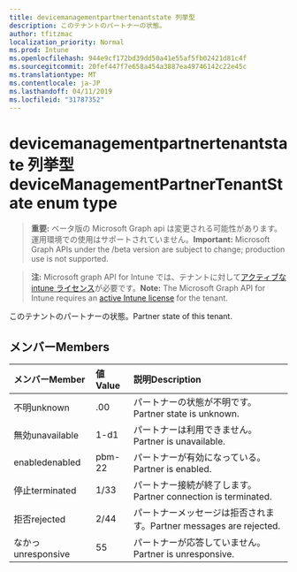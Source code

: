 ```yaml
---
title: devicemanagementpartnertenantstate 列挙型
description: このテナントのパートナーの状態。
author: tfitzmac
localization_priority: Normal
ms.prod: Intune
ms.openlocfilehash: 944e9cf172bd39dd50a41e55af5fb02421d81c4f
ms.sourcegitcommit: 20fef447f7e658a454a3887ea49746142c22e45c
ms.translationtype: MT
ms.contentlocale: ja-JP
ms.lasthandoff: 04/11/2019
ms.locfileid: "31787352"
---
```

# <a name="devicemanagementpartnertenantstate-enum-type"></a><span data-ttu-id="1185d-103">devicemanagementpartnertenantstate 列挙型</span><span class="sxs-lookup"><span data-stu-id="1185d-103">deviceManagementPartnerTenantState enum type</span></span>

> <span data-ttu-id="1185d-104">**重要:** ベータ版の Microsoft Graph api は変更される可能性があります。運用環境での使用はサポートされていません。</span><span class="sxs-lookup"><span data-stu-id="1185d-104">**Important:** Microsoft Graph APIs under the /beta version are subject to change; production use is not supported.</span></span>

> <span data-ttu-id="1185d-105">**注:** Microsoft graph API for Intune では、テナントに対して[アクティブな intune ライセンス](https://go.microsoft.com/fwlink/?linkid=839381)が必要です。</span><span class="sxs-lookup"><span data-stu-id="1185d-105">**Note:** The Microsoft Graph API for Intune requires an [active Intune license](https://go.microsoft.com/fwlink/?linkid=839381) for the tenant.</span></span>

<span data-ttu-id="1185d-106">このテナントのパートナーの状態。</span><span class="sxs-lookup"><span data-stu-id="1185d-106">Partner state of this tenant.</span></span>

## <a name="members"></a><span data-ttu-id="1185d-107">メンバー</span><span class="sxs-lookup"><span data-stu-id="1185d-107">Members</span></span>
|<span data-ttu-id="1185d-108">メンバー</span><span class="sxs-lookup"><span data-stu-id="1185d-108">Member</span></span>|<span data-ttu-id="1185d-109">値</span><span class="sxs-lookup"><span data-stu-id="1185d-109">Value</span></span>|<span data-ttu-id="1185d-110">説明</span><span class="sxs-lookup"><span data-stu-id="1185d-110">Description</span></span>|
|:---|:---|:---|
|<span data-ttu-id="1185d-111">不明</span><span class="sxs-lookup"><span data-stu-id="1185d-111">unknown</span></span>|<span data-ttu-id="1185d-112">.0</span><span class="sxs-lookup"><span data-stu-id="1185d-112">0</span></span>|<span data-ttu-id="1185d-113">パートナーの状態が不明です。</span><span class="sxs-lookup"><span data-stu-id="1185d-113">Partner state is unknown.</span></span>|
|<span data-ttu-id="1185d-114">無効</span><span class="sxs-lookup"><span data-stu-id="1185d-114">unavailable</span></span>|<span data-ttu-id="1185d-115">1-d</span><span class="sxs-lookup"><span data-stu-id="1185d-115">1</span></span>|<span data-ttu-id="1185d-116">パートナーは利用できません。</span><span class="sxs-lookup"><span data-stu-id="1185d-116">Partner is unavailable.</span></span>|
|<span data-ttu-id="1185d-117">enabled</span><span class="sxs-lookup"><span data-stu-id="1185d-117">enabled</span></span>|<span data-ttu-id="1185d-118">pbm-2</span><span class="sxs-lookup"><span data-stu-id="1185d-118">2</span></span>|<span data-ttu-id="1185d-119">パートナーが有効になっている。</span><span class="sxs-lookup"><span data-stu-id="1185d-119">Partner is enabled.</span></span>|
|<span data-ttu-id="1185d-120">停止</span><span class="sxs-lookup"><span data-stu-id="1185d-120">terminated</span></span>|<span data-ttu-id="1185d-121">1/3</span><span class="sxs-lookup"><span data-stu-id="1185d-121">3</span></span>|<span data-ttu-id="1185d-122">パートナー接続が終了します。</span><span class="sxs-lookup"><span data-stu-id="1185d-122">Partner connection is terminated.</span></span>|
|<span data-ttu-id="1185d-123">拒否</span><span class="sxs-lookup"><span data-stu-id="1185d-123">rejected</span></span>|<span data-ttu-id="1185d-124">2/4</span><span class="sxs-lookup"><span data-stu-id="1185d-124">4</span></span>|<span data-ttu-id="1185d-125">パートナーメッセージは拒否されます。</span><span class="sxs-lookup"><span data-stu-id="1185d-125">Partner messages are rejected.</span></span>|
|<span data-ttu-id="1185d-126">なかっ</span><span class="sxs-lookup"><span data-stu-id="1185d-126">unresponsive</span></span>|<span data-ttu-id="1185d-127">5</span><span class="sxs-lookup"><span data-stu-id="1185d-127">5</span></span>|<span data-ttu-id="1185d-128">パートナーが応答していません。</span><span class="sxs-lookup"><span data-stu-id="1185d-128">Partner is unresponsive.</span></span>|





